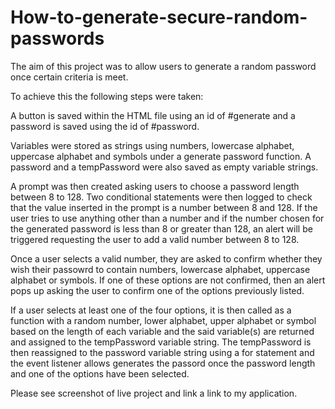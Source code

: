 # How-to-generate-secure-random-passwords

The aim of this project was to allow users to generate a random password once certain criteria is meet.

To achieve this the following steps were taken:

A button is saved within the HTML file using an id of #generate and a password is saved using the id of #password.

Variables were stored as strings using numbers, lowercase alphabet, uppercase alphabet and symbols under a generate password function. A password and a tempPassword were also saved as empty variable strings.

A prompt was then created asking users to choose a password length between 8 to 128. Two conditional statements were then logged to check that the value inserted in the prompt is a number between 8 and 128. If the user tries to use anything other than a number and if the number chosen for the generated password is less than 8 or greater than 128, an alert will be triggered requesting the user to add a valid number between 8 to 128. 

Once a user selects a valid number, they are asked to confirm whether they wish their passowrd to contain numbers, lowercase alphabet, uppercase alphabet or symbols. If one of these options are not confirmed, then an alert pops up asking the user to confirm one of the options previously listed.

If a user selects at least one of the four options, it is then called as a function with a random number, lower alphabet, upper alphabet or symbol based on the length of each variable and the said variable(s) are returned and assigned to the tempPassword variable string. The tempPassword is then reassigned to the password variable string using a for statement and the event listener allows generates the passord once the password length and one of the options have been selected.

Please see screenshot of live project and link a link to my application.

